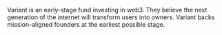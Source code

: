 Variant is an early-stage fund investing in web3. They believe the next generation of the internet will transform users into owners. Variant backs mission-aligned founders at the earliest possible stage.